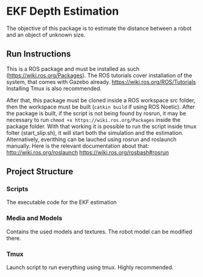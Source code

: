 # EKF Depth Estimation

The objective of this package is to estimate the distance between a robot and an object of unknown size.


## Run Instructions

This is a ROS package and must be installed as such (https://wiki.ros.org/Packages).
The ROS tutorials cover installation of the system, that comes with Gazebo already. https://wiki.ros.org/ROS/Tutorials
Installing Tmux is also recommended.

After that, this package must be cloned inside a ROS workspace src folder, then the workspace must be built (`catkin build` if using ROS Noetic).
After the package is built, if the script is not being found by rosrun, it may be necessary to run `chmod +x https://wiki.ros.org/Packages` inside the package folder.
With that working it is possible to run the script inside tmux folter (start_slip.sh), it will start both the simulation and the estimation. Alternatively, everithing can be lauched using rosrun and roslaunch manually.
Here is the relevant documentation about that:
http://wiki.ros.org/roslaunch
https://wiki.ros.org/rosbash#rosrun


## Project Structure
### Scripts
The executable code for the EKF estimation

### Media and Models
Contains the used models and textures. The robot model can be modified there.

### Tmux
Launch script to run everything using tmux. Highly recommended.

